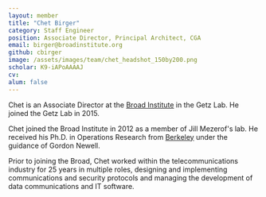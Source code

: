 ```yaml
---
layout: member
title: "Chet Birger"
category: Staff Engineer
position: Associate Director, Principal Architect, CGA
email: birger@broadinstitute.org 
github: cbirger
image: /assets/images/team/chet_headshot_150by200.png
scholar: K9-iAPoAAAAJ
cv:
alum: false
---
```


Chet is an Associate Director at the [Broad Institute] in the Getz Lab.  He joined the Getz Lab in 2015.

Chet joined the Broad Institute in 2012 as a member of Jill Mezerof's lab. He received his Ph.D. in Operations Research from [Berkeley] under the guidance of Gordon Newell.

Prior to joining the Broad, Chet worked within the telecommunications industry for 25 years in multiple roles, designing and implementing communications and security protocols and managing the development of data communications and IT software.

[Broad Institute]: http://www.broadinstitute.org
[Berkeley]: http://www.berkeley.edu